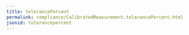 ```yaml
---
title: tolerancePercent
permalink: compliance/CalibratedMeasurement.tolerancePercent.html
jsonid: tolerancepercent
---
```

